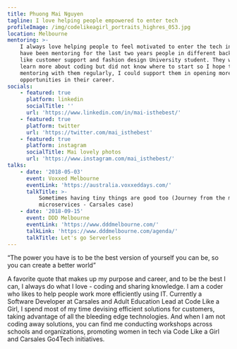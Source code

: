 ```yaml
---
title: Phuong Mai Nguyen
tagline: I love helping people empowered to enter tech
profileImage: /img/codelikeagirl_portraits_highres_053.jpg
location: Melbourne
mentoring: >-
    I always love helping people to feel motivated to enter the tech industry. I
    have been mentoring for the last two years people in different backgrounds
    like customer support and fashion design University student. They want to
    learn more about coding but did not know where to start so I hope through
    mentoring with them regularly, I could support them in opening more
    opportunities in their career.
socials:
    - featured: true
      platform: linkedin
      socialTitle: ''
      url: 'https://www.linkedin.com/in/mai-isthebest/'
    - featured: true
      platform: twitter
      url: 'https://twitter.com/mai_isthebest'
    - featured: true
      platform: instagram
      socialTitle: Mai lovely photos
      url: 'https://www.instagram.com/mai_isthebest/'
talks:
    - date: '2018-05-03'
      event: Voxxed Melbourne
      eventLink: 'https://australia.voxxeddays.com/'
      talkTitle: >-
          Sometimes having tiny things are good too (Journey from the monolith to
          microservices - Carsales case)
    - date: '2018-09-15'
      event: DDD Melbourne
      eventLink: 'https://www.dddmelbourne.com/'
      talkLink: 'https://www.dddmelbourne.com/agenda/'
      talkTitle: Let's go Serverless
---
```


“The power you have is to be the best version of yourself you can be, so you can create a better world”

A favorite quote that makes up my purpose and career, and to be the best I can, I always do what I love - coding and sharing knowledge. I am a coder who likes to help people work more efficiently using IT. Currently a Software Developer at Carsales and Adult Education Lead at Code Like a Girl, I spend most of my time devising efficient solutions for customers, taking advantage of all the bleeding edge technologies. And when I am not coding away solutions, you can find me conducting workshops across schools and organizations, promoting women in tech via Code Like a Girl and Carsales Go4Tech initiatives.
